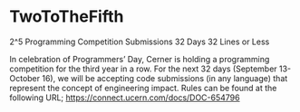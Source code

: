# TwoToTheFifth
2^5 Programming Competition Submissions
32 Days
32 Lines or Less

In celebration of Programmers’ Day, Cerner is holding a programming competition for the third year in a row. For the next 32 days (September 13-October 16), we will be accepting code submissions (in any language) that represent the concept of engineering impact.
Rules can be found at the following URL;
https://connect.ucern.com/docs/DOC-654796
